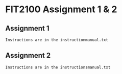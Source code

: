 # FIT2100 Assignment 1 & 2


## Assignment 1
```
Instructions are in the instructionmanual.txt
```

## Assignment 2
```
Instructions are in the instructionsmanual.txt
```
